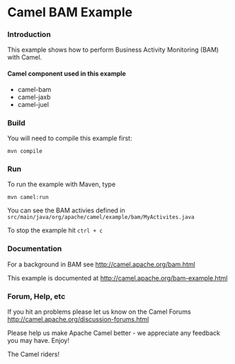 # Camel BAM Example

### Introduction

This example shows how to perform Business Activity Monitoring (BAM)
with Camel.

#### Camel component used in this example

* camel-bam
* camel-jaxb
* camel-juel

### Build

You will need to compile this example first:

	mvn compile

### Run

To run the example with Maven, type

	mvn camel:run

You can see the BAM activies defined in
  `src/main/java/org/apache/camel/example/bam/MyActivites.java`

To stop the example hit `ctrl + c`

### Documentation

For a background in BAM see <http://camel.apache.org/bam.html>

This example is documented at <http://camel.apache.org/bam-example.html>

### Forum, Help, etc

If you hit an problems please let us know on the Camel Forums <http://camel.apache.org/discussion-forums.html>

Please help us make Apache Camel better - we appreciate any feedback you may
have.  Enjoy!


The Camel riders!
